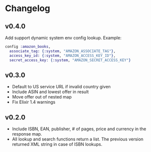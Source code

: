
# Changelog

## v0.4.0

Add support dynamic system env config lookup. Example:

```elixir
config :amazon_books,
  associate_tag: {:system, "AMAZON_ASSOCIATE_TAG"},
  access_key_id: {:system, "AMAZON_ACCESS_KEY_ID"},
  secret_access_key: {:system, "AMAZON_SECRET_ACCESS_KEY"}
```

## v0.3.0

- Default to US service URL if invalid country given
- Include ASIN and lowest offer in result
- Move offer out of nested map
- Fix Elixir 1.4 warnings

## v0.2.0

- Include ISBN, EAN, publisher, # of pages, price and currency in the response map.
- All lookup and search functions return a list. The previous version returned
  XML string in case of ISBN lookups.
